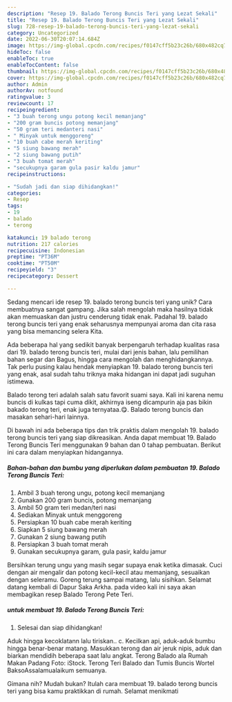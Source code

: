 ```yaml
---
description: "Resep 19. Balado Terong Buncis Teri yang Lezat Sekali"
title: "Resep 19. Balado Terong Buncis Teri yang Lezat Sekali"
slug: 728-resep-19-balado-terong-buncis-teri-yang-lezat-sekali
category: Uncategorized
date: 2022-06-30T20:07:14.684Z
image: https://img-global.cpcdn.com/recipes/f0147cff5b23c26b/680x482cq70/19-balado-terong-buncis-teri-foto-resep-utama.jpg
hideToc: false
enableToc: true
enableTocContent: false
thumbnail: https://img-global.cpcdn.com/recipes/f0147cff5b23c26b/680x482cq70/19-balado-terong-buncis-teri-foto-resep-utama.jpg
cover: https://img-global.cpcdn.com/recipes/f0147cff5b23c26b/680x482cq70/19-balado-terong-buncis-teri-foto-resep-utama.jpg
author: Admin
authorAv: notfound
ratingvalue: 3
reviewcount: 17
recipeingredient:
- "3 buah terong ungu potong kecil memanjang"
- "200 gram buncis potong memanjang"
- "50 gram teri medanteri nasi"
- " Minyak untuk menggoreng"
- "10 buah cabe merah keriting"
- "5 siung bawang merah"
- "2 siung bawang putih"
- "3 buah tomat merah"
- "secukupnya garam gula pasir kaldu jamur"
recipeinstructions:

- "Sudah jadi dan siap dihidangkan!"
categories:
- Resep
tags:
- 19
- balado
- terong

katakunci: 19 balado terong 
nutrition: 217 calories
recipecuisine: Indonesian
preptime: "PT36M"
cooktime: "PT50M"
recipeyield: "3"
recipecategory: Dessert

---
```





Sedang mencari ide resep 19. balado terong buncis teri yang unik? Cara membuatnya sangat gampang. Jika salah mengolah maka hasilnya tidak akan memuaskan dan justru cenderung tidak enak. Padahal 19. balado terong buncis teri yang enak seharusnya mempunyai aroma dan cita rasa yang bisa memancing selera Kita.





Ada beberapa hal yang sedikit banyak berpengaruh terhadap kualitas rasa dari 19. balado terong buncis teri, mulai dari jenis bahan, lalu pemilihan bahan segar dan Bagus, hingga cara mengolah dan menghidangkannya. Tak perlu pusing kalau hendak menyiapkan 19. balado terong buncis teri yang enak,      asal sudah tahu triknya maka hidangan ini dapat jadi suguhan istimewa.














Balado terong teri adalah salah satu favorit suami saya. Kali ini karena nemu buncis di kulkas tapi cuma dikit, akhirnya iseng dicampurin aja pas bikin bakado terong teri, enak juga ternyataa.😋. Balado terong buncis dan masakan sehari-hari lainnya.






Di bawah ini ada beberapa tips dan trik praktis dalam mengolah 19. balado terong buncis teri yang siap dikreasikan. Anda dapat membuat 19. Balado Terong Buncis Teri menggunakan 9 bahan dan 0 tahap pembuatan. Berikut ini cara dalam menyiapkan hidangannya.

<!--inarticleads1-->

##### Bahan-bahan dan bumbu yang diperlukan dalam pembuatan 19. Balado Terong Buncis Teri:

1. Ambil 3 buah terong ungu, potong kecil memanjang
1. Gunakan 200 gram buncis, potong memanjang
1. Ambil 50 gram teri medan/teri nasi
1. Sediakan  Minyak untuk menggoreng
1. Persiapkan 10 buah cabe merah keriting
1. Siapkan 5 siung bawang merah
1. Gunakan 2 siung bawang putih
1. Persiapkan 3 buah tomat merah
1. Gunakan secukupnya garam, gula pasir, kaldu jamur


Bersihkan terung ungu yang masih segar supaya enak ketika dimasak. Cuci dengan air mengalir dan potong kecil-kecil atau memanjang, sesuaikan dengan seleramu. Goreng terung sampai matang, lalu sisihkan. Selamat datang kembali di Dapur Saka Arkha. pada video kali ini saya akan membagikan resep Balado Terong Pete Teri. 

<!--inarticleads2-->

#####  untuk membuat 19. Balado Terong Buncis Teri:


1. Selesai dan siap dihidangkan!

Aduk hingga kecoklatann lalu tiriskan.. c. Kecilkan api, aduk-aduk bumbu hingga benar-benar matang. Masukkan terong dan air jeruk nipis, aduk dan biarkan mendidih beberapa saat lalu angkat. Terong Balado ala Rumah Makan Padang Foto: iStock. Terong Teri Balado dan Tumis Buncis Wortel BaksoAssalamualaikum semuanya. 

Gimana nih? Mudah bukan? Itulah cara membuat 19. balado terong buncis teri yang bisa kamu praktikkan di rumah. Selamat menikmati
